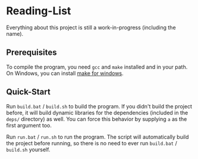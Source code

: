 # Reading-List

Everything about this project is still a work-in-progress (including the name).

## Prerequisites

To compile the program, you need `gcc` and `make` installed and in your path. On Windows, you can install [make for windows](https://gnuwin32.sourceforge.net/packages/make.htm).

## Quick-Start

Run `build.bat` / `build.sh` to build the program. If you didn't build the project before, it will build dynamic libraries for the dependencies (included in the `deps/` directory) as well. You can force this behavior by supplying `a` as the first argument too.

Run `run.bat` / `run.sh` to run the program. The script will automatically build the project before running, so there is no need to ever run `build.bat` / `build.sh` yourself.
